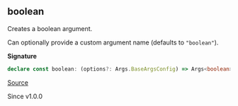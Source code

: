 ## boolean

Creates a boolean argument.

Can optionally provide a custom argument name (defaults to `"boolean"`).

**Signature**

```ts
declare const boolean: (options?: Args.BaseArgsConfig) => Args<boolean>
```

[Source](https://github.com/Effect-TS/effect/tree/main/packages/cli/src/Args.ts#L181)

Since v1.0.0